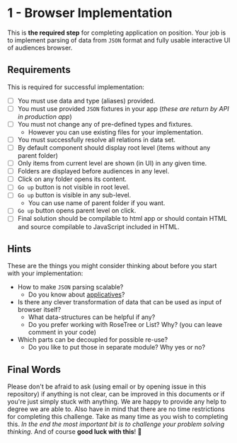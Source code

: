 # 1 - Browser Implementation

This is **the required step** for completing application on position.
Your job is to implement parsing of data from `JSON` format and fully usable interactive UI of audiences browser.

## Requirements

This is required for successful implementation:

- [ ] You must use data and type (aliases) provided.
- [ ] You must use provided `JSON` fixtures in your app (*these are return by API in production app*)
- [ ] You must not change any of pre-defined types and fixtures.
    - However you can use existing files for your implementation.
- [ ] You must successfully resolve all relations in data set.
- [ ] By default component should display root level (items without any parent folder)
- [ ] Only items from current level are shown (in UI) in any given time.
- [ ] Folders are displayed before audiences in any level.
- [ ] Click on any folder opens its content.
- [ ] `Go up` button is not visible in root level.
- [ ] `Go up` button is visible in any sub-level.
    - You can use name of parent folder if you want.
- [ ] `Go up` button opens parent level on click.
- [ ] Final solution should be compilable to html app or should contain HTML and source compilable to JavaScript included in HTML.

## Hints

These are the things you might consider thinking about before you start with your implementation:

- How to make `JSON` parsing scalable?
    - Do you know about [applicatives](https://toast.al/posts/2016-08-12-elm-applicatives-and-json-decoders.html)?
- Is there any clever transformation of data that can be used as input of browser itself?
    - What data-structures can be helpful if any?
    - Do you prefer working with RoseTree or List? Why? (you can leave comment in your code)
- Which parts can be decoupled for possible re-use?
    - Do you like to put those in separate module? Why yes or no?

## Final Words

Please don't be afraid to ask (using email or by opening issue in this repository) if anything is not clear,
can be improved in this documents or if you're just simply stuck with anything.
We are happy to provide any help to degree we are able to. Also have in mind that there are no time restrictions for completing this challenge.
Take as many time as you wish to completing this. *In the end the most important bit is to challenge your problem solving thinking*.
And of course **good luck with this**! :rocket:
